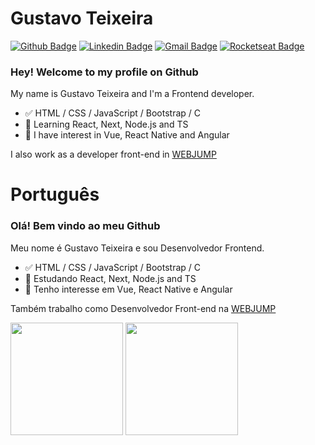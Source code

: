 
# Gustavo Teixeira 

[![Github Badge](https://img.shields.io/badge/-Github-000?style=flat-square&logo=Github&logoColor=white&link=https://github.com/gustavo-nt)](https://github.com/gustavo-nt)
[![Linkedin Badge](https://img.shields.io/badge/-LinkedIn-blue?style=flat-square&logo=Linkedin&logoColor=white&link=https://www.linkedin.com/in/gustavo-nt/)](https://www.linkedin.com/in/gustavo-nt/)
[![Gmail Badge](https://img.shields.io/badge/-Gmail-c14438?style=flat-square&logo=Gmail&logoColor=white&link=mailto:gustavont.dev@gmail.com)](mailto:gustavont.dev@gmail.com)
[![Rocketseat Badge](https://img.shields.io/badge/Rocketseat-8257e5?style=flat-square&link=https://app.rocketseat.com.br/me/gustavo-nt)](https://app.rocketseat.com.br/me/gustavo-nt)

### Hey! Welcome to my profile on Github

My name is Gustavo Teixeira and I'm a Frontend developer.

- ✅ HTML / CSS / JavaScript / Bootstrap / C
- 📕 Learning React, Next, Node.js and TS
- 📖 I have interest in Vue, React Native and Angular

I also work as a developer front-end in [WEBJUMP](https://webjump.com.br/)

# Português
### Olá! Bem vindo ao meu Github

Meu nome é Gustavo Teixeira e sou Desenvolvedor Frontend.

- ✅ HTML / CSS / JavaScript / Bootstrap / C
- 📕 Estudando React, Next, Node.js and TS
- 📖 Tenho interesse em Vue, React Native e Angular

Também trabalho como Desenvolvedor Front-end na [WEBJUMP](https://webjump.com.br/)

<div>
  <img height='180em' src="https://github-readme-stats.vercel.app/api?username=gustavo-nt&theme=light&show_icons=true" />
  <img height='180em' src='https://github-readme-stats.vercel.app/api/top-langs/?username=gustavo-nt&layout=compact&theme=light' />
</div>
